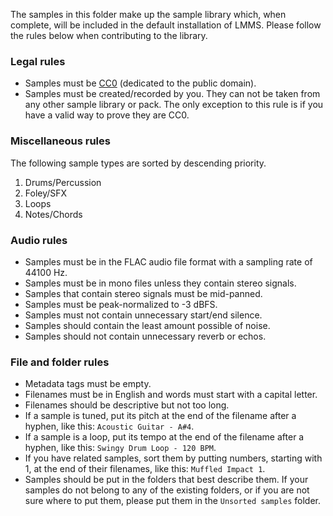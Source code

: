 The samples in this folder make up the sample library which, when complete, will be included in the default installation of LMMS. Please follow the rules below when contributing to the library.

### Legal rules

* Samples must be [CC0](https://creativecommons.org/publicdomain/zero/1.0/) (dedicated to the public domain).
* Samples must be created/recorded by you. They can not be taken from any other sample library or pack. The only exception to this rule is if you have a valid way to prove they are CC0.

### Miscellaneous rules

The following sample types are sorted by descending priority.
  1. Drums/Percussion
  2. Foley/SFX
  3. Loops
  4. Notes/Chords

### Audio rules

* Samples must be in the FLAC audio file format with a sampling rate of 44100 Hz.
* Samples must be in mono files unless they contain stereo signals.
* Samples that contain stereo signals must be mid-panned.
* Samples must be peak-normalized to -3 dBFS.
* Samples must not contain unnecessary start/end silence.
* Samples should contain the least amount possible of noise.
* Samples should not contain unnecessary reverb or echos.

### File and folder rules

* Metadata tags must be empty.
* Filenames must be in English and words must start with a capital letter.
* Filenames should be descriptive but not too long.
* If a sample is tuned, put its pitch at the end of the filename after a hyphen, like this: `Acoustic Guitar - A#4`.
* If a sample is a loop, put its tempo at the end of the filename after a hyphen, like this: `Swingy Drum Loop - 120 BPM`.
* If you have related samples, sort them by putting numbers, starting with 1, at the end of their filenames, like this: `Muffled Impact 1`.
* Samples should be put in the folders that best describe them. If your samples do not belong to any of the existing folders, or if you are not sure where to put them, please put them in the `Unsorted samples` folder.
